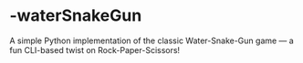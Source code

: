 # -waterSnakeGun
A simple Python implementation of the classic Water-Snake-Gun game — a fun CLI-based twist on Rock-Paper-Scissors!
 
